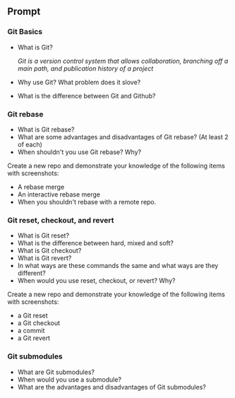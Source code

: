 ## Prompt

### Git Basics
* What is Git?

  *Git is a version control system that allows collaboration, branching off a main path, and publication history of a project*
* Why use Git? What problem does it slove?
* What is the difference between Git and Github?

### Git rebase

* What is Git rebase?
* What are some advantages and disadvantages of Git rebase? (At least 2 of each)
* When shouldn't you use Git rebase? Why?

Create a new repo and demonstrate your knowledge of the following items with screenshots:
* A rebase merge
* An interactive rebase merge
* When you shouldn't rebase with a remote repo.

### Git reset, checkout, and revert

* What is Git reset?
* What is the difference between hard, mixed and soft?
* What is Git checkout?
* What is Git revert?
* In what ways are these commands the same and what ways are they different?
* When would you use reset, checkout, or revert? Why?

Create a new repo and demonstrate your knowledge of the following items with screenshots:

* a Git reset
* a Git checkout
* a commit
* a Git revert

### Git submodules

* What are Git submodules?
* When would you use a submodule?
* What are the advantages and disadvantages of Git submodules?
